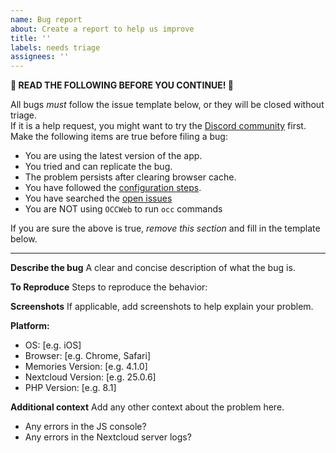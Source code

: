 ```yaml
---
name: Bug report
about: Create a report to help us improve
title: ''
labels: needs triage
assignees: ''
---
```


**🛑 READ THE FOLLOWING BEFORE YOU CONTINUE! 🛑**

All bugs _must_ follow the issue template below, or they will be closed without triage.  
If it is a help request, you might want to try the [Discord community](https://discord.gg/7Dr9f9vNjJ) first.  
Make the following items are true before filing a bug:

- You are using the latest version of the app.
- You tried and can replicate the bug.
- The problem persists after clearing browser cache.
- You have followed the [configuration steps](https://pulsejet.github.io/memories/config/).
- You have searched the [open issues](https://github.com/pulsejet/memories/issues)
- You are NOT using `OCCWeb` to run `occ` commands

If you are sure the above is true, _remove this section_ and fill in the template below.

---

**Describe the bug**
A clear and concise description of what the bug is.

**To Reproduce**
Steps to reproduce the behavior:

**Screenshots**
If applicable, add screenshots to help explain your problem.

**Platform:**

- OS: [e.g. iOS]
- Browser: [e.g. Chrome, Safari]
- Memories Version: [e.g. 4.1.0]
- Nextcloud Version: [e.g. 25.0.6]
- PHP Version: [e.g. 8.1]

**Additional context**
Add any other context about the problem here.

- Any errors in the JS console?
- Any errors in the Nextcloud server logs?
